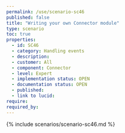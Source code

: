 ```yaml
---
permalink: /use/scenario-sc46
published: false
title: "Writing your own Connector module"
type: scenario
toc: true
properties:
  - id: SC46
  - category: Handling events
  - description:
  - customer: All
  - component: Connector
  - level: Expert
  - implementation status: OPEN
  - documentation status: OPEN
  - published:
  - link to lucid:
require:
required_by:
---
```


{% include scenarios/scenario-sc46.md %}
